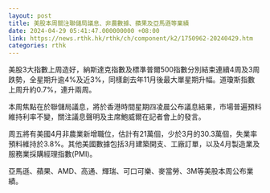 ```yaml
---
layout: post
title: 美股本周關注聯儲局議息、非農數據、蘋果及亞馬遜等業績
date: 2024-04-29 05:41:47.000000000 +08:00
link: https://news.rthk.hk/rthk/ch/component/k2/1750962-20240429.htm
categories: rthk
---
```


美股3大指數上周造好，納斯達克指數及標準普爾500指數分別結束連續4周及3周跌勢，全星期升逾4%及近3%，同樣創去年11月後最大單星期升幅。道瓊斯指數上周升約0.7%，連升兩周。

本周焦點在於聯儲局議息，將於香港時間星期四凌晨公布議息結果，市場普遍預料維持利率不變，關注議息聲明及主席鮑威爾在記者會上的發言。

周五將有美國4月非農業新增職位，估計有21萬個，少於3月的30.3萬個，失業率預料維持於3.8%。其他美國數據包括3月建築開支、工廠訂單，以及4月製造業及服務業採購經理指數(PMI)。

亞馬遜、蘋果、AMD、高通、輝瑞、可口可樂、麥當勞、3M等美股本周公布業績。
